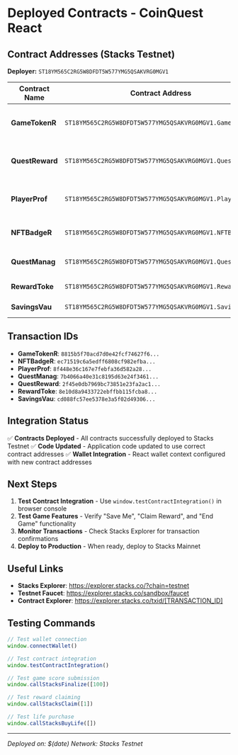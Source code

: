 # Deployed Contracts - CoinQuest React

## Contract Addresses (Stacks Testnet)

**Deployer:** `ST18YM565C2RG5W8DFDT5W577YMG5QSAKVRG0MGV1`

| Contract Name | Contract Address | Purpose |
|---------------|-----------------|---------|
| **GameTokenR** | `ST18YM565C2RG5W8DFDT5W577YMG5QSAKVRG0MGV1.GameTokenR` | ERC20-like token for in-game rewards |
| **QuestReward** | `ST18YM565C2RG5W8DFDT5W577YMG5QSAKVRG0MGV1.QuestReward` | Quest management and reward distribution |
| **PlayerProf** | `ST18YM565C2RG5W8DFDT5W577YMG5QSAKVRG0MGV1.PlayerProf` | Player statistics and profile management |
| **NFTBadgeR** | `ST18YM565C2RG5W8DFDT5W577YMG5QSAKVRG0MGV1.NFTBadgeR` | NFT badges for achievements |
| **QuestManag** | `ST18YM565C2RG5W8DFDT5W577YMG5QSAKVRG0MGV1.QuestManag` | Quest management system |
| **RewardToke** | `ST18YM565C2RG5W8DFDT5W577YMG5QSAKVRG0MGV1.RewardToke` | Reward token distribution |
| **SavingsVau** | `ST18YM565C2RG5W8DFDT5W577YMG5QSAKVRG0MGV1.SavingsVau` | Savings vault for players |

## Transaction IDs

- **GameTokenR**: `8815b5f70acd7d0e42fcf74627f6...`
- **NFTBadgeR**: `ec71519c6a5edff6808cf982efba...`
- **PlayerProf**: `8f448e36c167e7febfa36d582a28...`
- **QuestManag**: `7b4066a40e31c8195d63e24f3461...`
- **QuestReward**: `2f45e0db7969bc73851e23fa2ac1...`
- **RewardToke**: `8e10d8a9433722ebffbb115fcba8...`
- **SavingsVau**: `cd088fc57ee5378e3a5f02d49306...`

## Integration Status

✅ **Contracts Deployed** - All contracts successfully deployed to Stacks Testnet
✅ **Code Updated** - Application code updated to use correct contract addresses
✅ **Wallet Integration** - React wallet context configured with new contract addresses

## Next Steps

1. **Test Contract Integration** - Use `window.testContractIntegration()` in browser console
2. **Test Game Features** - Verify "Save Me", "Claim Reward", and "End Game" functionality
3. **Monitor Transactions** - Check Stacks Explorer for transaction confirmations
4. **Deploy to Production** - When ready, deploy to Stacks Mainnet

## Useful Links

- **Stacks Explorer**: https://explorer.stacks.co/?chain=testnet
- **Testnet Faucet**: https://explorer.stacks.co/sandbox/faucet
- **Contract Explorer**: https://explorer.stacks.co/txid/[TRANSACTION_ID]

## Testing Commands

```javascript
// Test wallet connection
window.connectWallet()

// Test contract integration
window.testContractIntegration()

// Test game score submission
window.callStacksFinalize([100])

// Test reward claiming
window.callStacksClaim([1])

// Test life purchase
window.callStacksBuyLife([])
```

---
*Deployed on: $(date)*
*Network: Stacks Testnet*
